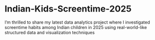# Indian-Kids-Screentime-2025
I’m thrilled to share my latest data analytics project where I investigated screentime habits among Indian children in 2025 using real-world-like structured data and visualization techniques

